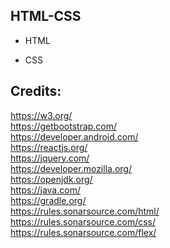 HTML-CSS
--------

- HTML

- CSS

Credits:
--------
https://w3.org/  
https://getbootstrap.com/  
https://developer.android.com/  
https://reactjs.org/  
https://jquery.com/  
https://developer.mozilla.org/  
https://openjdk.org/  
https://java.com/  
https://gradle.org/  
https://rules.sonarsource.com/html/  
https://rules.sonarsource.com/css/  
https://rules.sonarsource.com/flex/